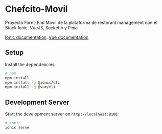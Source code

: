 # Chefcito-Movil
Proyecto Fornt-End Movil de la plataforma de restorant management con el Stack Ionic, VueJS, SocketIo y Pinia 

[Ionic documentation](https://nuxt.com/docs/getting-started/introduction).
[Vue documentation](https://ionicframework.com/docs/).
## Setup
Install the dependencies:
```bash
# npm
npm install
npm install -g @ionic/cli
npm install -g @vue/cli
```
## Development Server

Start the development server on `http://localhost:8100`:

```bash
# ionic
ionic serve
```
